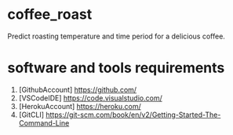 # coffee_roast
Predict roasting temperature and time period for a delicious coffee. 

# software and tools requirements
1. [GithubAccount] https://github.com/
2. [VSCodeIDE] https://code.visualstudio.com/
3. [HerokuAccount] https://heroku.com/
4. [GitCLI] https://git-scm.com/book/en/v2/Getting-Started-The-Command-Line
